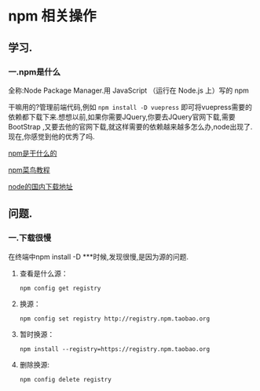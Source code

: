 # npm 相关操作

## 学习.

### 一.npm是什么

全称:Node Package Manager.用 JavaScript （运行在 Node.js 上）写的 npm

干嘛用的?管理前端代码,例如 `npm install -D vuepress` 即可将vuepress需要的依赖都下载下来.想想以前,如果你需要JQuery,你要去JQuery官网下载,需要BootStrap ,又要去他的官网下载,就这样需要的依赖越来越多怎么办,node出现了.现在,你感觉到他的优秀了吗.

[npm是干什么的](https://zhuanlan.zhihu.com/p/24357770)

[npm菜鸟教程](https://www.runoob.com/nodejs/nodejs-npm.html)

[node的国内下载地址](http://nodejs.cn/download/current/)

## 问题.

### 一.下载很慢

在终端中npm install -D ***时候,发现很慢,是因为源的问题.

1. 查看是什么源：

   ```shell
   npm config get registry
   ```

2. 换源：

   ```shell
   npm config set registry http://registry.npm.taobao.org
   ```

3. 暂时换源：

   ```shell
   npm install --registry=https://registry.npm.taobao.org
   ```

4. 删除换源:

   ```shell
   npm config delete registry
   ```

   


